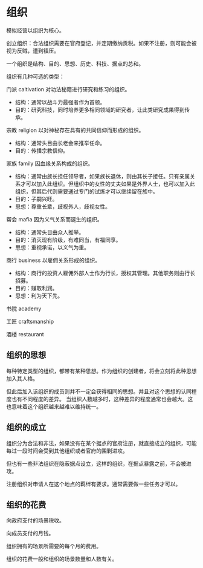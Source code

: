# 组织

模拟经营以组织为核心。

创立组织：合法组织需要在官府登记，并定期缴纳贡税。如果不注册，则可能会被视为反贼，遭到镇压。

一个组织是结构、目的、思想、历史、科技、据点的总和。

组织有几种可选的类型：

门派 caltivation
对功法秘籍进行研究和练习的组织。
- 结构：通常以战斗力最强者作为首领。
- 目的：研究科技，同时培养更多相同领域的研究者，让此类研究成果得到传承。

宗教 religion
以对神秘存在具有的共同信仰而形成的组织。
- 结构：通常头目由长老会来推举任命。
- 目的：传播宗教信仰。

家族 family
因血缘关系构成的组织。
- 结构：通常由族长担任领导者，如果族长退休，则由其长子接任。只有亲属关系才可以加入此组织。但组织中的女性的丈夫如果是外界人士，也可以加入此组织，但其后代则需要通过专门的试炼才可以继续留在族中。
- 目的：子嗣兴旺。
- 思想：尊重长辈，歧视外人，歧视女性。

帮会 mafia
因为义气关系而诞生的组织。
- 结构：通常头目由众人推举。
- 目的：消灭现有阶级，有难同当，有福同享。
- 思想：重视承诺，以义气为重。

商行 business
以雇佣关系形成的组织。
- 结构：商行的投资人雇佣外部人士作为行长，授权其管理。其他职务则由行长招募。
- 目的：赚取利润。
- 思想：利为天下先。

书院 academy

工匠 craftsmanship

酒楼 restaurant

## 组织的思想

每种特定类型的组织，都带有某种思想。作为组织的创建者，将会立刻将此种思想加入其人格。

但此后加入该组织的成员则并不一定会获得相同的思想。并且对这个思想的认同程度也有不同程度的差异。
当组织人数越多时，这种差异的程度通常也会越大。这也意味着这个组织越来越难以维持统一。

## 组织的成立

组织分为合法和非法，如果没有在某个据点的官府注册，就直接成立的组织，可能每过一段时间会受到其他组织或者官府的围剿进攻。

但也有一些非法组织在隐蔽据点设立，这样的组织，在据点暴露之前，不会被进攻。

注册组织对申请人在这个地点的羁绊有要求。通常需要做一些任务才可以。

## 组织的花费

向政府支付的场景税收。

向成员支付的月钱。

组织拥有的场景所需要的每个月的费用。

组织的花费一般和组织的场景数量和人数有关。
